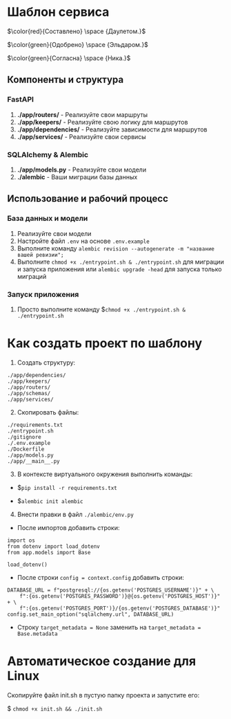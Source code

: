# Шаблон сервиса

$\color{red}{Составлено} \space {Даулетом.}$

$\color{green}{Одобрено} \space {Эльдаром.}$

$\color{green}{Согласна} \space {Ника.}$


## Компоненты и структура

### FastAPI

1. **./app/routers/** - Реализуйте свои маршруты
2. **./app/keepers/** - Реализуйте свою логику для маршрутов
3. **./app/dependencies/** - Реализуйте зависимости для маршрутов
4. **./app/services/** - Реализуйте свои сервисы

### SQLAlchemy & Alembic

1. **./app/models.py** - Реализуйте свои модели
2. **./alembic** - Ваши миграции базы данных

## Использование и рабочий процесс

### База данных и модели

1. Реализуйте свои модели
2. Настройте файл `.env` на основе `.env.example`
3. Выполните команду `alembic revision --autogenerate -m "название вашей ревизии";`
4. Выполните `chmod +x ./entrypoint.sh & ./entrypoint.sh` для миграции и запуска приложения или `alembic upgrade -head` для запуска только миграций

### Запуск приложения

1. Просто выполните команду $`chmod +x ./entrypoint.sh & ./entrypoint.sh`

# Как создать проект по шаблону

1. Создать структуру:
```
./app/dependencies/
./app/keepers/
./app/routers/
./app/schemas/
./app/services/
```

2. Скопировать файлы:
```
./requirements.txt
./entrypoint.sh
./gitignore
./.env.example
./Dockerfile
./app/models.py
./app/__main__.py
```

3. В контексте виртуального окружения выполнить команды:

 - $``pip install -r requirements.txt``

 - $``alembic init alembic``

4. Внести правки в файл ``./alembic/env.py``

 - После импортов добавить строки:
```
import os
from dotenv import load_dotenv
from app.models import Base

load_dotenv()
```

 - После строки ``config = context.config`` добавить строки:
```
DATABASE_URL = f"postgresql://{os.getenv('POSTGRES_USERNAME')}" + \
    f":{os.getenv('POSTGRES_PASSWORD')}@{os.getenv('POSTGRES_HOST')}" + \
    f":{os.getenv('POSTGRES_PORT')}/{os.getenv('POSTGRES_DATABASE')}"
config.set_main_option("sqlalchemy.url", DATABASE_URL)
```

 - Строку ``target_metadata = None`` заменить на ``target_metadata = Base.metadata``

# Автоматическое создание для Linux
Скопируйте файл init.sh в пустую папку проекта и запустите его:

$ ``chmod +x init.sh && ./init.sh``